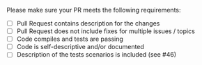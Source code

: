 

Please make sure your PR meets the following requirements:
- [ ] Pull Request contains description for the changes
- [ ] Pull Request does not include fixes for multiple issues / topics
- [ ] Code compiles and tests are passing
- [ ] Code is self-descriptive and/or documented
- [ ] Description of the tests scenarios is included (see #46)